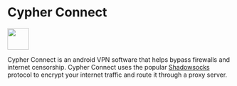 # Cypher Connect

<a href="https://play.google.com/store/apps/details?id=com.github.oezeb.cypher_connect"><img src="https://play.google.com/intl/en_us/badges/images/generic/en-play-badge.png" height="48"></a>

Cypher Connect is an android VPN software that helps bypass firewalls and internet censorship. Cypher Connect uses the popular [Shadowsocks](https://shadowsocks.org) protocol to encrypt your internet traffic and route it through a proxy server. 